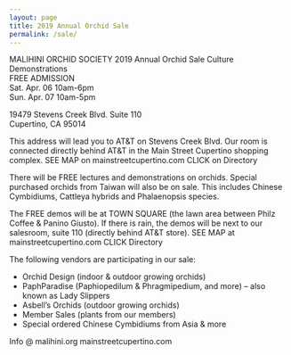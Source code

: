 ```yaml
---
layout: page
title: 2019 Annual Orchid Sale
permalink: /sale/
---
```


MALIHINI ORCHID SOCIETY 2019 Annual Orchid Sale
Culture Demonstrations  
FREE ADMISSION  
Sat. Apr. 06 10am-6pm  
Sun. Apr. 07 10am-5pm

19479 Stevens Creek Blvd. Suite 110  
Cupertino, CA  95014

This address will lead you to AT&T on Stevens Creek Blvd.  Our room is connected directly behind AT&T in the Main Street Cupertino shopping complex.    SEE MAP on mainstreetcupertino.com   CLICK on Directory

There will be FREE lectures and demonstrations on orchids.
Special purchased orchids from Taiwan will also be on sale.
This includes Chinese Cymbidiums, Cattleya hybrids and Phalaenopsis species.


The FREE demos will be at TOWN SQUARE (the lawn area between Philz Coffee & Panino Giusto).  If there is rain, the demos will be next to our salesroom, suite 110 (directly behind AT&T store).  SEE MAP at mainstreetcupertino.com  CLICK Directory

The following vendors are participating in our sale:

* Orchid Design (indoor & outdoor growing orchids)
* PaphParadise (Paphiopedilum & Phragmipedium, and more) – also known as Lady Slippers
* Asbell’s Orchids (outdoor growing orchids)
* Member Sales (plants from our members)
* Special ordered Chinese Cymbidiums from Asia & more

Info @ malihini.org
mainstreetcupertino.com
